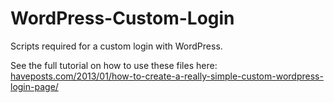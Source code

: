 WordPress-Custom-Login
======================

Scripts required for a custom login with WordPress.

See the full tutorial on how to use these files here:
[haveposts.com/2013/01/how-to-create-a-really-simple-custom-wordpress-login-page/](http://haveposts.com/2013/01/how-to-create-a-really-simple-custom-wordpress-login-page/ "have_posts()")
